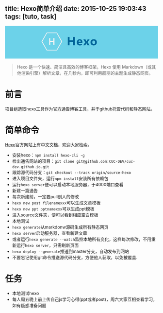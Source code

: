 title: Hexo简单介绍
date: 2015-10-25 19:03:43
tags: [tuto, task]
---
![hexo](/img/hexo.jpg)
>Hexo 是一个快速、简洁且高效的博客框架。Hexo 使用 Markdown（或其他渲染引擎）解析文章，在几秒内，即可利用靓丽的主题生成静态网页。

# 前言
项目组选取hexo工具作为官方通告博客工具，并于github托管代码和静态网站。
# 简单命令
[Hexo](https://hexo.io)官方网站上有中文文档，欢迎大家检索。
- 安装hexo：`npm install hexo-cli -g`
- 检出通告网站的项目：`git clone git@github.com:CUC-DEV/cuc-dev.github.io.git`
- 跟踪源代码分支：`git checkout --track origin/source-hexo`
- 进入项目文件夹，运行`npm install`安装所有依赖包
- 运行`hexo server`便可以启动本地服务器，于4000端口查看
- 新建一篇通告
 - 每次新建前，一定要pull别人的修改
 - `hexo new post filenamexxx`可以生成文章模板
 - `hexo new ppt pptnamexxx`可以生成ppt模板
 - 进入source文件夹，便可以看到相应空白模板
- 本地测试
 - `hexo generate`从markdonw源码生成所有静态网页
 - `hexo server`启动服务器，查看新建文章
 - 或者运行`hexo generate --watch`监控本地所有变化，这样每次修改，不用重新运行`hexo server`，只需刷新页面
 - `hexo deploy --generate`推送到master分支，自动发布到网站
 - 不要忘记使用git命令推送源代码分支，方便他人获取，以免被覆盖.
 
 # 任务
 - 本地测试hexo
 - 每人周五晚上前上传自己js学习心得(ppt或者post)，周六大家互相查看学习，如有疑惑准备问题
 